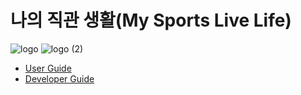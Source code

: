 # 나의 직관 생활(My Sports Live Life)
![logo](https://github.com/syk001108/MySportsLiveLife/assets/57708995/de5ef9c9-4cf0-4f67-ba64-a4b96ca91763#gh-light-mode-only)
![logo (2)](https://github.com/syk001108/MySportsLiveLife/assets/57708995/161c9a01-21cb-4c29-9d8d-4e918b4ba8aa#gh-dark-mode-only)

- [User Guide](https://github.com/syk001108/MySportsLiveLife)
- [Developer Guide](https://github.com/syk001108/MySportsLiveLife)
